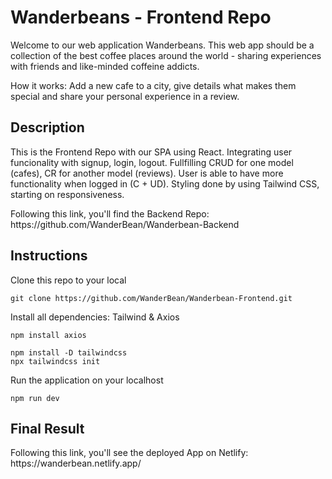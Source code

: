 # Wanderbeans - Frontend Repo

Welcome to our web application Wanderbeans. This web app should be a collection of the best coffee places around the world - sharing experiences with friends and like-minded coffeine addicts.

How it works: Add a new cafe to a city, give details what makes them special and share your personal experience in a review.


## Description

<p>This is the Frontend Repo with our SPA using React. Integrating user funcionality with signup, login, logout. Fullfilling CRUD for one model (cafes), CR for another model (reviews). User is able to have more functionality when logged in (C + UD). Styling done by using Tailwind CSS, starting on responsiveness. </p>

<p>Following this link, you'll find the Backend Repo: <br>
https://github.com/WanderBean/Wanderbean-Backend </p>


## Instructions

<p>Clone this repo to your local</p>

```
git clone https://github.com/WanderBean/Wanderbean-Frontend.git
```

<p>Install all dependencies: Tailwind & Axios</p>

```
npm install axios
```

```
npm install -D tailwindcss
npx tailwindcss init
```

<p>Run the application on your localhost</p>

```
npm run dev
```

## Final Result

<p>Following this link, you'll see the deployed App on Netlify: <br>
https://wanderbean.netlify.app/ </p>